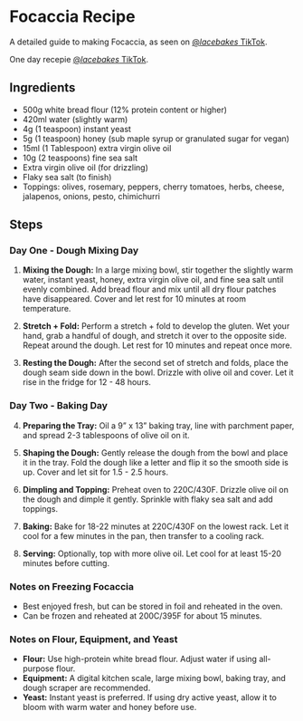 # Focaccia Recipe

A detailed guide to making Focaccia, as seen on [@_lacebakes_ TikTok](https://www.tiktok.com/@_lacebakes_/video/7201221292576607494).

One day recepie [@_lacebakes_ TikTok](https://www.tiktok.com/@_lacebakes_/video/7215904953611717894).

## Ingredients

- 500g white bread flour (12% protein content or higher)
- 420ml water (slightly warm)
- 4g (1 teaspoon) instant yeast
- 5g (1 teaspoon) honey (sub maple syrup or granulated sugar for vegan)
- 15ml (1 Tablespoon) extra virgin olive oil
- 10g (2 teaspoons) fine sea salt
- Extra virgin olive oil (for drizzling)
- Flaky sea salt (to finish)
- Toppings: olives, rosemary, peppers, cherry tomatoes, herbs, cheese, jalapenos, onions, pesto, chimichurri

## Steps

### Day One - Dough Mixing Day

1. **Mixing the Dough:** In a large mixing bowl, stir together the slightly warm water, instant yeast, honey, extra virgin olive oil, and fine sea salt until evenly combined. Add bread flour and mix until all dry flour patches have disappeared. Cover and let rest for 10 minutes at room temperature.

2. **Stretch + Fold:** Perform a stretch + fold to develop the gluten. Wet your hand, grab a handful of dough, and stretch it over to the opposite side. Repeat around the dough. Let rest for 10 minutes and repeat once more.

3. **Resting the Dough:** After the second set of stretch and folds, place the dough seam side down in the bowl. Drizzle with olive oil and cover. Let it rise in the fridge for 12 - 48 hours.

### Day Two - Baking Day

4. **Preparing the Tray:** Oil a 9” x 13” baking tray, line with parchment paper, and spread 2-3 tablespoons of olive oil on it.

5. **Shaping the Dough:** Gently release the dough from the bowl and place it in the tray. Fold the dough like a letter and flip it so the smooth side is up. Cover and let sit for 1.5 - 2.5 hours.

6. **Dimpling and Topping:** Preheat oven to 220C/430F. Drizzle olive oil on the dough and dimple it gently. Sprinkle with flaky sea salt and add toppings.

7. **Baking:** Bake for 18-22 minutes at 220C/430F on the lowest rack. Let it cool for a few minutes in the pan, then transfer to a cooling rack.

8. **Serving:** Optionally, top with more olive oil. Let cool for at least 15-20 minutes before cutting.

### Notes on Freezing Focaccia

- Best enjoyed fresh, but can be stored in foil and reheated in the oven.
- Can be frozen and reheated at 200C/395F for about 15 minutes.

### Notes on Flour, Equipment, and Yeast

- **Flour:** Use high-protein white bread flour. Adjust water if using all-purpose flour.
- **Equipment:** A digital kitchen scale, large mixing bowl, baking tray, and dough scraper are recommended.
- **Yeast:** Instant yeast is preferred. If using dry active yeast, allow it to bloom with warm water and honey before use.

